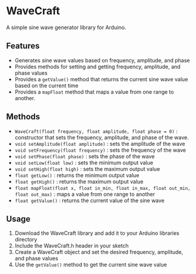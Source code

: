 # WaveCraft

A simple sine wave generator library for Arduino.

## Features
- Generates sine wave values based on frequency, amplitude, and phase
- Provides methods for setting and getting frequency, amplitude, and phase values
- Provides a `getValue()` method that returns the current sine wave value based on the current time
- Provides a `mapFloat` method that maps a value from one range to another.

## Methods
- `WaveCraft(float frequency, float amplitude, float phase = 0)` : constructor that sets the frequency, amplitude, and phase of the wave.
- `void setAmplitude(float amplitude)` : sets the amplitude of the wave
- `void setFrequency(float frequency)` : sets the frequency of the wave
- `void setPhase(float phase)` : sets the phase of the wave
- `void setLow(float low)` : sets the minimum output value
- `void setHigh(float high)` : sets the maximum output value
- `float getLow()` : returns the minimum output value
- `float getHigh()` : returns the maximum output value
- `float mapFloat(float x, float in_min, float in_max, float out_min, float out_max)` : maps a value from one range to another
- `float getValue()` : returns the current value of the sine wave

## Usage
1. Download the WaveCraft library and add it to your Arduino libraries directory
2. Include the WaveCraft.h header in your sketch 
3. Create a WaveCraft object and set the desired frequency, amplitude, and phase values
4. Use the `getValue()` method to get the current sine wave value
